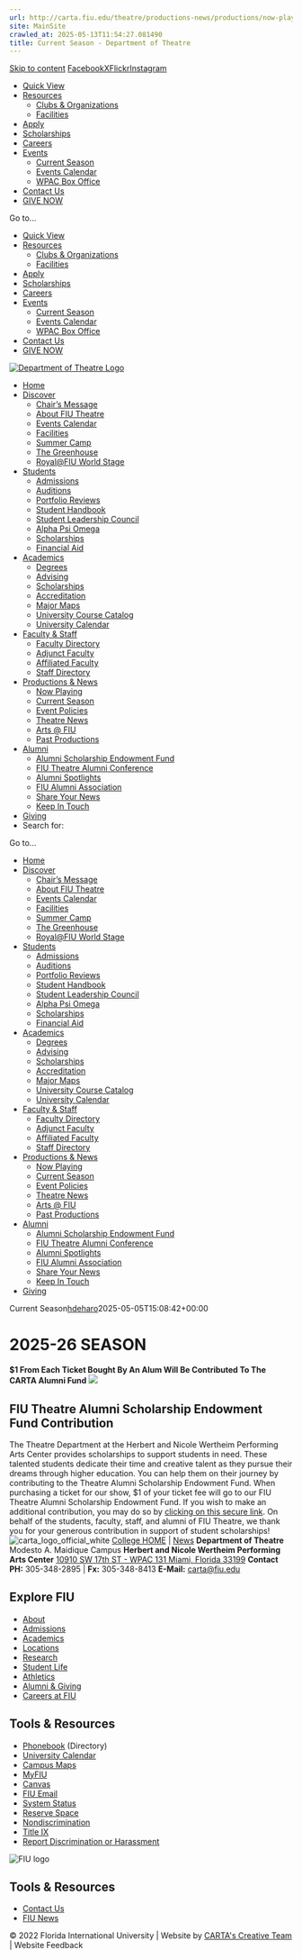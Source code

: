 ```yaml
---
url: http://carta.fiu.edu/theatre/productions-news/productions/now-playing
site: MainSite
crawled_at: 2025-05-13T11:54:27.081490
title: Current Season - Department of Theatre
---
```


[Skip to content](https://carta.fiu.edu/theatre/productions-news/productions/current-season/#content)
[Facebook](http://facebook.com/fiutheatre)[X](http://twitter.com/fiutheatre)[Flickr](http://flickr.com/photos/fiutheatre/)[Instagram](http://instagram.com/fiutheatre#)
  * [Quick View](https://carta.fiu.edu/theatre/wp-content/uploads/sites/9/2023/04/ARTA_UnitQuickViews_The.pdf)
  * [Resources](https://carta.fiu.edu/theatre/productions-news/productions/current-season/)
    * [Clubs & Organizations](https://carta.fiu.edu/theatre/students/clubs-organizations/)
    * [Facilities](https://carta.fiu.edu/theatre/discover/facilities/)
  * [Apply](https://carta.fiu.edu/theatre/academics/undergraduate/admissions/)
  * [Scholarships](https://carta.fiu.edu/theatre/students/scholarships/)
  * [Careers](http://career.fiu.edu/)
  * [Events](https://carta.fiu.edu/theatre/productions-news/productions/current-season/)
    * [Current Season](https://carta.fiu.edu/theatre/productions-news/productions/current-season/)
    * [Events Calendar](https://carta.fiu.edu/theatre/events/)
    * [WPAC Box Office](https://carta.fiu.edu/theatre/productions-news/productions/wpac-box-office/)
  * [Contact Us](https://carta.fiu.edu/theatre/contact-us/)
  * [GIVE NOW](https://carta.fiu.edu/giving/make-an-impact/)

Go to...
  * [Quick View](https://carta.fiu.edu/theatre/wp-content/uploads/sites/9/2023/04/ARTA_UnitQuickViews_The.pdf)
  * [Resources](https://carta.fiu.edu/theatre/productions-news/productions/current-season/)
    * [Clubs & Organizations](https://carta.fiu.edu/theatre/students/clubs-organizations/)
    * [Facilities](https://carta.fiu.edu/theatre/discover/facilities/)
  * [Apply](https://carta.fiu.edu/theatre/academics/undergraduate/admissions/)
  * [Scholarships](https://carta.fiu.edu/theatre/students/scholarships/)
  * [Careers](http://career.fiu.edu/)
  * [Events](https://carta.fiu.edu/theatre/productions-news/productions/current-season/)
    * [Current Season](https://carta.fiu.edu/theatre/productions-news/productions/current-season/)
    * [Events Calendar](https://carta.fiu.edu/theatre/events/)
    * [WPAC Box Office](https://carta.fiu.edu/theatre/productions-news/productions/wpac-box-office/)
  * [Contact Us](https://carta.fiu.edu/theatre/contact-us/)
  * [GIVE NOW](https://carta.fiu.edu/giving/make-an-impact/)


[ ![Department of Theatre Logo](https://carta.fiu.edu/theatre/wp-content/uploads/sites/9/2018/09/Theatre-hrz-2-Color.png) ](https://carta.fiu.edu/theatre/)
  * [Home](https://carta.fiu.edu/theatre/)
  * [Discover](https://carta.fiu.edu/theatre/productions-news/productions/current-season/)
    * [Chair’s Message](https://carta.fiu.edu/theatre/discover/chairs-message/)
    * [About FIU Theatre](https://carta.fiu.edu/theatre/discover/vision-mission/)
    * [Events Calendar](https://carta.fiu.edu/theatre/events/)
    * [Facilities](https://carta.fiu.edu/theatre/discover/facilities/)
    * [Summer Camp](https://carta.fiu.edu/theatre/discover/summercamp/)
    * [The Greenhouse](https://carta.fiu.edu/theatre/discover/the-greenhouse/)
    * [Royal@FIU World Stage](https://carta.fiu.edu/theatre/discover/royalfiu-world-stage/)
  * [Students](https://carta.fiu.edu/theatre/productions-news/productions/current-season/)
    * [Admissions](https://carta.fiu.edu/theatre/academics/undergraduate/admissions/)
    * [Auditions](https://carta.fiu.edu/theatre/academics/undergraduate/auditions/)
    * [Portfolio Reviews](https://carta.fiu.edu/theatre/academics/undergraduate/portfolio-reviews/)
    * [Student Handbook](https://carta.fiu.edu/theatre/students/student-handbook/)
    * [Student Leadership Council](https://carta.fiu.edu/theatre/students/student-leadership-council/)
    * [Alpha Psi Omega](https://carta.fiu.edu/theatre/students/clubs-organizations/)
    * [Scholarships](https://carta.fiu.edu/theatre/students/scholarships/)
    * [Financial Aid](https://carta.fiu.edu/theatre/students/financial-aid/)
  * [Academics](https://carta.fiu.edu/theatre/productions-news/productions/current-season/)
    * [Degrees](https://carta.fiu.edu/theatre/degrees/)
    * [Advising](https://carta.fiu.edu/theatre/academics/undergraduate/advising/)
    * [Scholarships](https://carta.fiu.edu/theatre/students/scholarships/)
    * [Accreditation](https://carta.fiu.edu/theatre/academics/accreditation/)
    * [Major Maps](https://mymajor.fiu.edu/search-keyword/theatre)
    * [University Course Catalog](https://catalog.fiu.edu/2023_2024/undergraduate/College_of_Communication_Architecture_The_Arts/UG_Theatre.pdf)
    * [University Calendar](http://onestop.fiu.edu/academic-calendar/)
  * [Faculty & Staff](https://carta.fiu.edu/theatre/productions-news/productions/current-season/)
    * [Faculty Directory](https://carta.fiu.edu/theatre/faculty-staff/faculty-directory/)
    * [Adjunct Faculty](https://carta.fiu.edu/theatre/faculty-staff/adjunct-faculty/)
    * [Affiliated Faculty](https://carta.fiu.edu/theatre/faculty-staff/courtesy-faculty/)
    * [Staff Directory](https://carta.fiu.edu/theatre/faculty-staff/staff-directory/)
  * [Productions & News](https://carta.fiu.edu/theatre/productions-news/productions/current-season/)
    * [Now Playing](https://carta.fiu.edu/theatre/productions-news/productions/now-playing/)
    * [Current Season](https://carta.fiu.edu/theatre/productions-news/productions/current-season/)
    * [Event Policies](https://carta.fiu.edu/theatre/productions-news/event-policies/)
    * [Theatre News](http://cartanews.fiu.edu/theatre/)
    * [Arts @ FIU](https://thearts.fiu.edu/)
    * [Past Productions](https://carta.fiu.edu/theatre/productions-news/productions/past-productions/)
  * [Alumni](https://carta.fiu.edu/theatre/productions-news/productions/current-season/)
    * [Alumni Scholarship Endowment Fund](https://carta.fiu.edu/theatre/fiu-theatre-alumni-scholarship-endowment-fund/)
    * [FIU Theatre Alumni Conference](https://carta.fiu.edu/theatre/fiu-theatre-alumni-conference/)
    * [Alumni Spotlights](https://carta.fiu.edu/theatre/alumni/alumni-spotlights/)
    * [FIU Alumni Association](https://fiualumni.com)
    * [Share Your News](https://carta.fiu.edu/theatre/alumni/share-your-news/)
    * [Keep In Touch](http://carta.fiu.edu/alumni/keep-in-touch/)
  * [Giving](https://carta.fiu.edu/giving/make-an-impact/)
  * [](https://carta.fiu.edu/theatre/productions-news/productions/current-season/ "Search")
Search for:

Go to...
  * [Home](https://carta.fiu.edu/theatre/)
  * [Discover](https://carta.fiu.edu/theatre/productions-news/productions/current-season/)
    * [Chair’s Message](https://carta.fiu.edu/theatre/discover/chairs-message/)
    * [About FIU Theatre](https://carta.fiu.edu/theatre/discover/vision-mission/)
    * [Events Calendar](https://carta.fiu.edu/theatre/events/)
    * [Facilities](https://carta.fiu.edu/theatre/discover/facilities/)
    * [Summer Camp](https://carta.fiu.edu/theatre/discover/summercamp/)
    * [The Greenhouse](https://carta.fiu.edu/theatre/discover/the-greenhouse/)
    * [Royal@FIU World Stage](https://carta.fiu.edu/theatre/discover/royalfiu-world-stage/)
  * [Students](https://carta.fiu.edu/theatre/productions-news/productions/current-season/)
    * [Admissions](https://carta.fiu.edu/theatre/academics/undergraduate/admissions/)
    * [Auditions](https://carta.fiu.edu/theatre/academics/undergraduate/auditions/)
    * [Portfolio Reviews](https://carta.fiu.edu/theatre/academics/undergraduate/portfolio-reviews/)
    * [Student Handbook](https://carta.fiu.edu/theatre/students/student-handbook/)
    * [Student Leadership Council](https://carta.fiu.edu/theatre/students/student-leadership-council/)
    * [Alpha Psi Omega](https://carta.fiu.edu/theatre/students/clubs-organizations/)
    * [Scholarships](https://carta.fiu.edu/theatre/students/scholarships/)
    * [Financial Aid](https://carta.fiu.edu/theatre/students/financial-aid/)
  * [Academics](https://carta.fiu.edu/theatre/productions-news/productions/current-season/)
    * [Degrees](https://carta.fiu.edu/theatre/degrees/)
    * [Advising](https://carta.fiu.edu/theatre/academics/undergraduate/advising/)
    * [Scholarships](https://carta.fiu.edu/theatre/students/scholarships/)
    * [Accreditation](https://carta.fiu.edu/theatre/academics/accreditation/)
    * [Major Maps](https://mymajor.fiu.edu/search-keyword/theatre)
    * [University Course Catalog](https://catalog.fiu.edu/2023_2024/undergraduate/College_of_Communication_Architecture_The_Arts/UG_Theatre.pdf)
    * [University Calendar](http://onestop.fiu.edu/academic-calendar/)
  * [Faculty & Staff](https://carta.fiu.edu/theatre/productions-news/productions/current-season/)
    * [Faculty Directory](https://carta.fiu.edu/theatre/faculty-staff/faculty-directory/)
    * [Adjunct Faculty](https://carta.fiu.edu/theatre/faculty-staff/adjunct-faculty/)
    * [Affiliated Faculty](https://carta.fiu.edu/theatre/faculty-staff/courtesy-faculty/)
    * [Staff Directory](https://carta.fiu.edu/theatre/faculty-staff/staff-directory/)
  * [Productions & News](https://carta.fiu.edu/theatre/productions-news/productions/current-season/)
    * [Now Playing](https://carta.fiu.edu/theatre/productions-news/productions/now-playing/)
    * [Current Season](https://carta.fiu.edu/theatre/productions-news/productions/current-season/)
    * [Event Policies](https://carta.fiu.edu/theatre/productions-news/event-policies/)
    * [Theatre News](http://cartanews.fiu.edu/theatre/)
    * [Arts @ FIU](https://thearts.fiu.edu/)
    * [Past Productions](https://carta.fiu.edu/theatre/productions-news/productions/past-productions/)
  * [Alumni](https://carta.fiu.edu/theatre/productions-news/productions/current-season/)
    * [Alumni Scholarship Endowment Fund](https://carta.fiu.edu/theatre/fiu-theatre-alumni-scholarship-endowment-fund/)
    * [FIU Theatre Alumni Conference](https://carta.fiu.edu/theatre/fiu-theatre-alumni-conference/)
    * [Alumni Spotlights](https://carta.fiu.edu/theatre/alumni/alumni-spotlights/)
    * [FIU Alumni Association](https://fiualumni.com)
    * [Share Your News](https://carta.fiu.edu/theatre/alumni/share-your-news/)
    * [Keep In Touch](http://carta.fiu.edu/alumni/keep-in-touch/)
  * [Giving](https://carta.fiu.edu/giving/make-an-impact/)


Current Season[hdeharo](https://carta.fiu.edu/theatre/author/hdeharo/ "Posts by hdeharo")2025-05-05T15:08:42+00:00
# 2025-26 SEASON
**$1 From Each Ticket Bought By An Alum Will Be Contributed To The CARTA Alumni Fund**
![](https://carta.fiu.edu/theatre/wp-content/uploads/sites/9/2025/05/The-Moors.jpg)
## FIU Theatre Alumni Scholarship Endowment Fund Contribution
The Theatre Department at the Herbert and Nicole Wertheim Performing Arts Center provides scholarships to support students in need. These talented students dedicate their time and creative talent as they pursue their dreams through higher education. You can help them on their journey by contributing to the Theatre Alumni Scholarship Endowment Fund.
When purchasing a ticket for our show, $1 of your ticket fee will go to our FIU Theatre Alumni Scholarship Endowment Fund. If you wish to make an additional contribution, you may do so by [clicking on this secure link](https://give.fiu.edu/give-now/college-of-communication-architecture-the-arts/?BBFund=2951&BBHideOtherFunds=1).
On behalf of the students, faculty, staff, and alumni of FIU Theatre, we thank you for your generous contribution in support of student scholarships!
![carta_logo_official_white](https://carta.fiu.edu/theatre/wp-content/uploads/sites/9/2016/06/Theatre-hrz-bw-FIU-rev.png) [ College HOME](http://carta.fiu.edu/) | [ News](http://cartanews.fiu.edu/)
**Department of Theatre** Modesto A. Maidique Campus **Herbert and Nicole Wertheim Performing Arts Center** [10910 SW 17th ST - WPAC 131 Miami, Florida 33199](https://carta.fiu.edu/theatre/productions-news/productions/current-season/)
**Contact** **PH:** 305-348-2895 | **Fx:** 305-348-8413 **E-Mail:** carta@fiu.edu
## Explore FIU
  * [About](https://www.fiu.edu/about/index.html)
  * [Admissions](https://www.fiu.edu/admissions/index.html)
  * [Academics](https://www.fiu.edu/academics/index.html)
  * [Locations](https://www.fiu.edu/locations/index.html)
  * [Research](https://www.fiu.edu/research/index.html)
  * [Student Life](https://www.fiu.edu/student-life/index.html)
  * [Athletics](https://www.fiu.edu/athletics/index.html)
  * [Alumni & Giving](https://www.fiu.edu/alumni-and-giving/index.html)
  * [Careers at FIU](https://hr.fiu.edu/careers/)


## Tools & Resources
  * [Phonebook](https://phonebook.fiu.edu) (Directory)
  * [University Calendar](https://calendar.fiu.edu/)
  * [Campus Maps](http://campusmaps.fiu.edu/)
  * [MyFIU](https://my.fiu.edu/)
  * [Canvas](https://canvas.fiu.edu)
  * [FIU Email](https://mail.fiu.edu/)
  * [System Status](https://italerts.fiu.edu)
  * [Reserve Space](https://reservespace.fiu.edu/make-reservation/)
  * [Nondiscrimination](https://ace.fiu.edu/civil-rights-and-accessibility/harassment-and-discrimination/)
  * [Title IX](https://ace.fiu.edu/title-ix/)
  * [Report Discrimination or Harassment](https://report.fiu.edu/)


![FIU logo](https://carta.fiu.edu/wp-content/uploads/2022/10/FIU-logo-300x54.png)
## Tools & Resources
  * [Contact Us](https://www.fiu.edu/about/contact-us/index.html)
  * [FIU News](https://news.fiu.edu/)


[](https://www.facebook.com/floridainternational "Facebook")[](https://twitter.com/fiu "Twitter")[](https://www.instagram.com/fiuinstagram/ "Instagram")[](https://flickr.com/photos/fiu "Flickr")[](https://www.tiktok.com/@fiutiktok "Tiktok")[](https://www.youtube.com/user/FloridaInternational "YouTube")
© 2022 Florida International University | Website by [CARTA's Creative Team](https://creative.fiu.edu/) | Website Feedback

